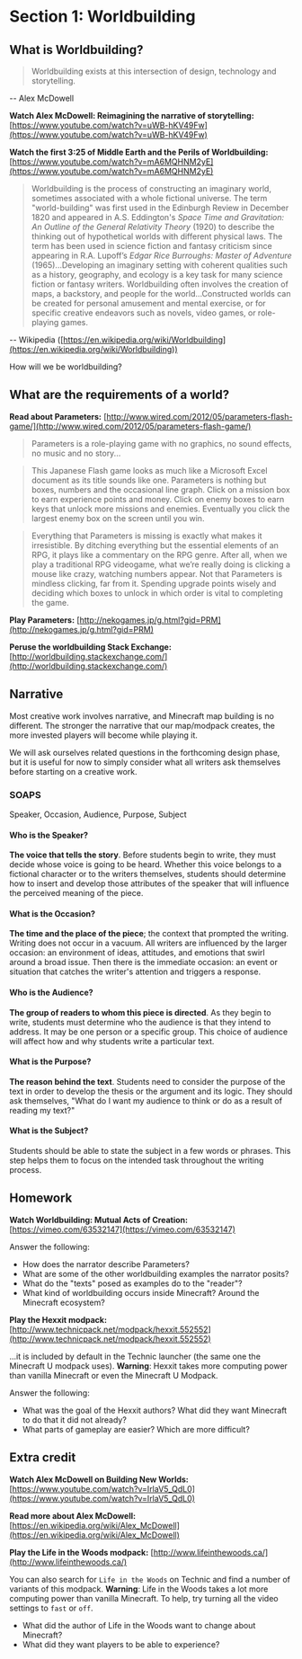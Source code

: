 # Section 1: Worldbuilding

## What is Worldbuilding?

> Worldbuilding exists at this intersection of design, technology and storytelling.

-- Alex McDowell

**Watch Alex McDowell: Reimagining the narrative of storytelling:** [https://www.youtube.com/watch?v=uWB-hKV49Fw](https://www.youtube.com/watch?v=uWB-hKV49Fw)

**Watch the first 3:25 of Middle Earth and the Perils of Worldbuilding:** [https://www.youtube.com/watch?v=mA6MQHNM2yE](https://www.youtube.com/watch?v=mA6MQHNM2yE)

> Worldbuilding is the process of constructing an imaginary world, sometimes associated with a whole fictional universe. The term "world-building" was first used in the Edinburgh Review in December 1820 and appeared in A.S. Eddington's *Space Time and Gravitation: An Outline of the General Relativity Theory* (1920) to describe the thinking out of hypothetical worlds with different physical laws. The term has been used in science fiction and fantasy criticism since appearing in R.A. Lupoff’s *Edgar Rice Burroughs: Master of Adventure* (1965)...Developing an imaginary setting with coherent qualities such as a history, geography, and ecology is a key task for many science fiction or fantasy writers. Worldbuilding often involves the creation of maps, a backstory, and people for the world...Constructed worlds can be created for personal amusement and mental exercise, or for specific creative endeavors such as novels, video games, or role-playing games.

-- Wikipedia ([https://en.wikipedia.org/wiki/Worldbuilding](https://en.wikipedia.org/wiki/Worldbuilding))

How will we be worldbuilding?

## What are the requirements of a world?

**Read about Parameters:** [http://www.wired.com/2012/05/parameters-flash-game/](http://www.wired.com/2012/05/parameters-flash-game/)

> Parameters is a role-playing game with no graphics, no sound effects, no music and no story...

> This Japanese Flash game looks as much like a Microsoft Excel document as its title sounds like one. Parameters is nothing but boxes, numbers and the occasional line graph. Click on a mission box to earn experience points and money. Click on enemy boxes to earn keys that unlock more missions and enemies. Eventually you click the largest enemy box on the screen until you win.

> Everything that Parameters is missing is exactly what makes it irresistible. By ditching everything but the essential elements of an RPG, it plays like a commentary on the RPG genre. After all, when we play a traditional RPG videogame, what we’re really doing is clicking a mouse like crazy, watching numbers appear. Not that Parameters is mindless clicking, far from it. Spending upgrade points wisely and deciding which boxes to unlock in which order is vital to completing the game.

**Play Parameters:** [http://nekogames.jp/g.html?gid=PRM](http://nekogames.jp/g.html?gid=PRM)

**Peruse the worldbuilding Stack Exchange:** [http://worldbuilding.stackexchange.com/](http://worldbuilding.stackexchange.com/)

## Narrative

Most creative work involves narrative, and Minecraft map building is no different. The stronger the narrative that our map/modpack creates, the more invested players will become while playing it.

We will ask ourselves related questions in the forthcoming design phase, but it is useful for now to simply consider what all writers ask themselves before starting on a creative work.

### SOAPS

Speaker, Occasion, Audience, Purpose, Subject

#### Who is the Speaker?

**The voice that tells the story**. Before students begin to write, they must decide whose voice is going to be heard. Whether this voice belongs to a fictional character or to the writers themselves, students should determine how to insert and develop those attributes of the speaker that will influence the perceived meaning of the piece.

#### What is the Occasion?

**The time and the place of the piece**; the context that prompted the writing. Writing does not occur in a vacuum. All writers are influenced by the larger occasion: an environment of ideas, attitudes, and emotions that swirl around a broad issue. Then there is the immediate occasion: an event or situation that catches the writer's attention and triggers a response.

#### Who is the Audience? 

**The group of readers to whom this piece is directed**. As they begin to write, students must determine who the audience is that they intend to address. It may be one person or a specific group. This choice of audience will affect how and why students write a particular text.

#### What is the Purpose?

**The reason behind the text**. Students need to consider the purpose of the text in order to develop the thesis or the argument and its logic. They should ask themselves, "What do I want my audience to think or do as a result of reading my text?"

#### What is the Subject? 

Students should be able to state the subject in a few words or phrases. This step helps them to focus on the intended task throughout the writing process.

## Homework

**Watch Worldbuilding: Mutual Acts of Creation:** [https://vimeo.com/63532147](https://vimeo.com/63532147)

Answer the following:

* How does the narrator describe Parameters?
* What are some of the other worldbuilding examples the narrator posits?
* What do the "texts" posed as examples do to the "reader"?
* What kind of worldbuilding occurs inside Minecraft? Around the Minecraft ecosystem?

**Play the Hexxit modpack:** [http://www.technicpack.net/modpack/hexxit.552552](http://www.technicpack.net/modpack/hexxit.552552)

...it is included by default in the Technic launcher (the same one the Minecraft U modpack uses). **Warning**: Hexxit takes more computing power than vanilla Minecraft or even the Minecraft U Modpack.

Answer the following:

* What was the goal of the Hexxit authors? What did they want Minecraft to do that it did not already?
* What parts of gameplay are easier? Which are more difficult?

## Extra credit

**Watch Alex McDowell on Building New Worlds:** [https://www.youtube.com/watch?v=IrlaV5_QdL0](https://www.youtube.com/watch?v=IrlaV5_QdL0)

**Read more about Alex McDowell:** [https://en.wikipedia.org/wiki/Alex_McDowell](https://en.wikipedia.org/wiki/Alex_McDowell)

**Play the Life in the Woods modpack:** [http://www.lifeinthewoods.ca/](http://www.lifeinthewoods.ca/)

You can also search for `Life in the Woods` on Technic and find a number of variants of this modpack. **Warning**: Life in the Woods takes a lot more computing power than vanilla Minecraft. To help, try turning all the video settings to `fast` or `off`.

* What did the author of Life in the Woods want to change about Minecraft? 
* What did they want players to be able to experience?
